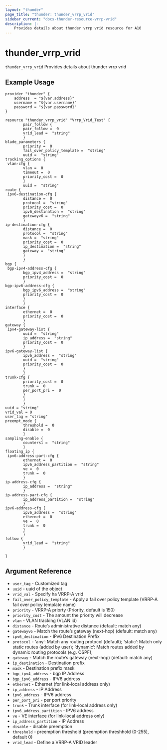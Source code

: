 ```yaml
---
layout: "thunder"
page_title: "thunder: thunder_vrrp_vrid"
sidebar_current: "docs-thunder-resource-vrrp-vrid"
description: |-
	Provides details about thunder vrrp vrid resource for A10
---
```


# thunder\_vrrp\_vrid

`thunder_vrrp_vrid` Provides details about thunder vrrp vrid
## Example Usage


```hcl
provider "thunder" {
    address  = "${var.address}"
    username = "${var.username}"  
    password = "${var.password}"
}

resource "thunder_vrrp_vrid" "Vrrp_Vrid_Test" {
        pair_follow {  
        pair_follow =  0 
        vrid_lead =  "string" 
        }
blade_parameters {  
        priority =  0 
        fail_over_policy_template =  "string" 
        uuid =  "string" 
tracking_options {  
 vlan-cfg {   
        vlan =  0 
        timeout =  0 
        priority_cost =  0 
        }
        uuid =  "string" 
route {  
 ipv6-destination-cfg {   
        distance =  0 
        protocol =  "string" 
        priority_cost =  0 
        ipv6_destination =  "string" 
        gatewayv6 =  "string" 
        }
ip-destination-cfg {   
        distance =  0 
        protocol =  "string" 
        mask =  "string" 
        priority_cost =  0 
        ip_destination =  "string" 
        gateway =  "string" 
        }
        }
bgp {  
 bgp-ipv4-address-cfg {   
        bgp_ipv4_address =  "string" 
        priority_cost =  0 
        }
bgp-ipv6-address-cfg {   
        bgp_ipv6_address =  "string" 
        priority_cost =  0 
        }
        }
interface {   
        ethernet =  0 
        priority_cost =  0 
        }
gateway {  
 ipv4-gateway-list {   
        uuid =  "string" 
        ip_address =  "string" 
        priority_cost =  0 
        }
ipv6-gateway-list {   
        ipv6_address =  "string" 
        uuid =  "string" 
        priority_cost =  0 
        }
        }
trunk-cfg {   
        priority_cost =  0 
        trunk =  0 
        per_port_pri =  0 
        }
        }
        }
uuid = "string"
vrid_val = 0
user_tag = "string"
preempt_mode {  
        threshold =  0 
        disable =  0 
        }
sampling-enable {   
        counters1 =  "string" 
        }
floating_ip {  
 ipv6-address-part-cfg {   
        ethernet =  0 
        ipv6_address_partition =  "string" 
        ve =  0 
        trunk =  0 
        }
ip-address-cfg {   
        ip_address =  "string" 
        }
ip-address-part-cfg {   
        ip_address_partition =  "string" 
        }
ipv6-address-cfg {   
        ipv6_address =  "string" 
        ethernet =  0 
        ve =  0 
        trunk =  0 
        }
        }
follow {  
        vrid_lead =  "string" 
        }
 
}
```

## Argument Reference

* `user_tag` - Customized tag
* `uuid` - uuid of the object
* `vrid_val` - Specify ha VRRP-A vrid
* `fail_over_policy_template` - Apply a fail over policy template (VRRP-A fail over policy template name)
* `priority` - VRRP-A priorty (Priority, default is 150)
* `priority_cost` - The amount the priority will decrease
* `vlan` - VLAN tracking (VLAN id)
* `distance` - Route’s administrative distance (default: match any)
* `gatewayv6` - Match the route’s gateway (next-hop) (default: match any)
* `ipv6_destination` - IPv6 Destination Prefix
* `protocol` - ‘any’: Match any routing protocol (default); ‘static’: Match only static routes (added by user); ‘dynamic’: Match routes added by dynamic routing protocols (e.g. OSPF);
* `gateway` - Match the route’s gateway (next-hop) (default: match any)
* `ip_destination` - Destination prefix
* `mask` - Destination prefix mask
* `bgp_ipv4_address` - bgp IP Address
* `bgp_ipv6_address` - IPV6 address
* `ethernet` - Ethernet (for link-local address only)
* `ip_address` - IP Address
* `ipv6_address` - IPV6 address
* `per_port_pri` - per port priority
* `trunk` - Trunk interface (for link-local address only)
* `ipv6_address_partition` - IPV6 address
* `ve` - VE interface (for link-local address only)
* `ip_address_partition` - IP Address
* `disable` - disable preemption
* `threshold` - preemption threshold (preemption threshhold (0-255), default 0)
* `vrid_lead` - Define a VRRP-A VRID leader
